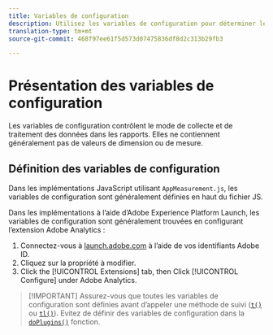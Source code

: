 ```yaml
---
title: Variables de configuration
description: Utilisez les variables de configuration pour déterminer le mode de collecte des données.
translation-type: tm+mt
source-git-commit: 468f97ee61f5d573d07475836df8d2c313b29fb3

---
```



# Présentation des variables de configuration

Les variables de configuration contrôlent le mode de collecte et de traitement des données dans les rapports. Elles ne contiennent généralement pas de valeurs de dimension ou de mesure.

## Définition des variables de configuration

Dans les implémentations JavaScript utilisant `AppMeasurement.js`, les variables de configuration sont généralement définies en haut du fichier JS.

Dans les implémentations à l’aide d’Adobe Experience Platform Launch, les variables de configuration sont généralement trouvées en configurant l’extension Adobe Analytics :

1. Connectez-vous à [launch.adobe.com](https://launch.adobe.com) à l’aide de vos identifiants Adobe ID.
2. Cliquez sur la propriété à modifier.
3. Click the [!UICONTROL Extensions] tab, then Click [!UICONTROL Configure] under Adobe Analytics.

> [!IMPORTANT] Assurez-vous que toutes les variables de configuration sont définies avant d’appeler une méthode de suivi ([`t()`](../functions/t-method.md) ou [`tl()`](../functions/tl-method.md)). Evitez de définir des variables de configuration dans la [`doPlugins()`](../functions/doplugins.md) fonction.

